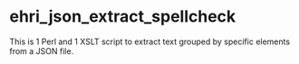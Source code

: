 ehri_json_extract_spellcheck
============================

This is 1 Perl and 1 XSLT script to extract text grouped by specific elements from a JSON file.
